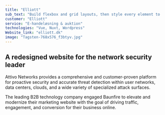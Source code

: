 ```yaml
---
title: "Elliott"
sub_text: "Build flexbox and grid layouts, then style every element to perfection"
customer: "Elliott"
service: "E-handeløsning & auktion"
technologies: "Vue, Nuxt, Wordpress"
Website_link: "elliott.dk"
image: "Tagsten-768x576_f3btyv.jpg"
---
```


## A redesigned website for the network security leader

Attivo Networks provides a comprehensive and customer-proven platform for proactive security and accurate threat detection within user networks, data centers, clouds, and a wide variety of specialized attack surfaces.

The leading B2B technology company engaged Baunfire to elevate and modernize their marketing website with the goal of driving traffic, engagement, and conversion for their business online.
